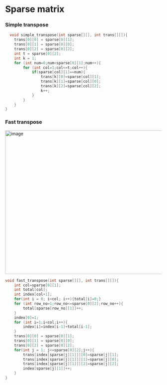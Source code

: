 # Sparse matrix

### Simple transpose

```c
  void simple_transpose(int sparse[][], int trans[][]){
    trans[0][0] = sparse[0][1];
    trans[0][1] = sparse[0][0];
    trans[0][2] = sparse[0][2];
    int t = sparse[0][2];
    int k = 1;
    for (int num=0;num<sparse[0][1];num++){
        for (int col=1;col<=t;col++){
            if(sparse[col][1]==num){
                trans[k][0]=sparse[col][1];
                trans[k][1]=sparse[col][0];
                trans[k][2]=sparse[col][2];
                k++;
            }
        }
    }
}
```
### Fast transpose

<img width="902" height="461" alt="image" src="https://github.com/user-attachments/assets/6e87057c-b5fd-4026-a6ee-30277edb441c" />


```c
void fast_transpose(int sparse[][], int trans[][]){
    int col=sparse[0][1];
    int total[col];
    int index[col+1];
    for(int i = 0; i<col; i++){total[i]=0;}
    for (int row_no=1;row_no<=sparse[0][2];row_no++){
        total[sparse[row_no][1]]++;
    }
    index[0]=1;
    for (int i=1;i<col;i++){
        index[i]=index[i-1]+total[i-1];
    }
    trans[0][0] = sparse[0][1];
    trans[0][1] = sparse[0][0];
    trans[0][2] = sparse[0][2];
    for(int j = 1; j<=sparse[0][2];j++){
        trans[index[sparse[j][1]]][0]=sparse[j][1];
        trans[index[sparse[j][1]]][1]=sparse[j][0];
        trans[index[sparse[j][1]]][2]=sparse[j][2];
        index[sparse[j][1]]++;
    }
}
```
